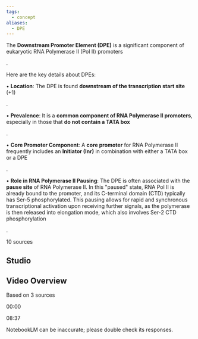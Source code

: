 ```yaml
---
tags:
  - concept
aliases:
  - DPE
---
```

The **Downstream Promoter Element (DPE)** is a significant component of eukaryotic RNA Polymerase II (Pol II) promoters

.

Here are the key details about DPEs:

• **Location**: The DPE is found **downstream of the transcription start site** (+1)

.

• **Prevalence**: It is a **common component of RNA Polymerase II promoters**, especially in those that **do not contain a TATA box**

.

• **Core Promoter Component**: A **core promoter** for RNA Polymerase II frequently includes an **Initiator (Inr)** in combination with either a TATA box or a DPE

.

• **Role in RNA Polymerase II Pausing**: The DPE is often associated with the **pause site** of RNA Polymerase II. In this "paused" state, RNA Pol II is already bound to the promoter, and its C-terminal domain (CTD) typically has Ser-5 phosphorylated. This pausing allows for rapid and synchronous transcriptional activation upon receiving further signals, as the polymerase is then released into elongation mode, which also involves Ser-2 CTD phosphorylation

.

10 sources

## Studio

## Video Overview

Based on 3 sources

00:00

08:37

NotebookLM can be inaccurate; please double check its responses.